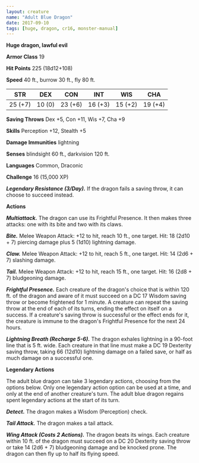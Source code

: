 ```yaml
---
layout: creature
name: "Adult Blue Dragon"
date: 2017-09-10
tags: [huge, dragon, cr16, monster-manual]
---
```


**Huge dragon, lawful evil**

**Armor Class** 19

**Hit Points** 225 (18d12+108)

**Speed** 40 ft., burrow 30 ft., fly 80 ft.

|   STR   |   DEX   |   CON   |   INT   |   WIS   |   CHA   |
|:-----:|:-----:|:-----:|:-----:|:-----:|:-----:|
| 25 (+7) | 10 (0) | 23 (+6) | 16 (+3) | 15 (+2) | 19 (+4) |

**Saving Throws** Dex +5, Con +11, Wis +7, Cha +9

**Skills** Perception +12, Stealth +5

**Damage Immunities** lightning

**Senses** blindsight 60 ft., darkvision 120 ft.

**Languages** Common, Draconic

**Challenge** 16 (15,000 XP)

***Legendary Resistance (3/Day).*** If the dragon fails a saving throw, it can choose to succeed instead.

**Actions**

***Multiattack.*** The dragon can use its Frightful Presence. It then makes three attacks: one with its bite and two with its claws.

***Bite.*** Melee Weapon Attack: +12 to hit, reach 10 ft., one target. Hit: 18 (2d10 + 7) piercing damage plus 5 (1d10) lightning damage.

***Claw.*** Melee Weapon Attack: +12 to hit, reach 5 ft., one target. Hit: 14 (2d6 + 7) slashing damage.

***Tail.*** Melee Weapon Attack: +12 to hit, reach 15 ft., one target. Hit: 16 (2d8 + 7) bludgeoning damage.

***Frightful Presence.*** Each creature of the dragon's choice that is within 120 ft. of the dragon and aware of it must succeed on a DC 17 Wisdom saving throw or become frightened for 1 minute. A creature can repeat the saving throw at the end of each of its turns, ending the effect on itself on a success. If a creature's saving throw is successful or the effect ends for it, the creature is immune to the dragon's Frightful Presence for the next 24 hours.

***Lightning Breath (Recharge 5-6).*** The dragon exhales lightning in a 90-foot line that is 5 ft. wide. Each creature in that line must make a DC 19 Dexterity saving throw, taking 66 (12d10) lightning damage on a failed save, or half as much damage on a successful one.

**Legendary Actions**

The adult blue dragon can take 3 legendary actions, choosing from the options below. Only one legendary action option can be used at a time, and only at the end of another creature's turn. The adult blue dragon regains spent legendary actions at the start of its turn.

***Detect.*** The dragon makes a Wisdom (Perception) check.

***Tail Attack.*** The dragon makes a tail attack.

***Wing Attack (Costs 2 Actions).*** The dragon beats its wings. Each creature within 10 ft. of the dragon must succeed on a DC 20 Dexterity saving throw or take 14 (2d6 + 7) bludgeoning damage and be knocked prone. The dragon can then fly up to half its flying speed.

